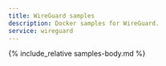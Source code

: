 ```yaml
---
title: WireGuard samples
description: Docker samples for WireGuard.
service: wireguard
---
```



{% include_relative samples-body.md %}